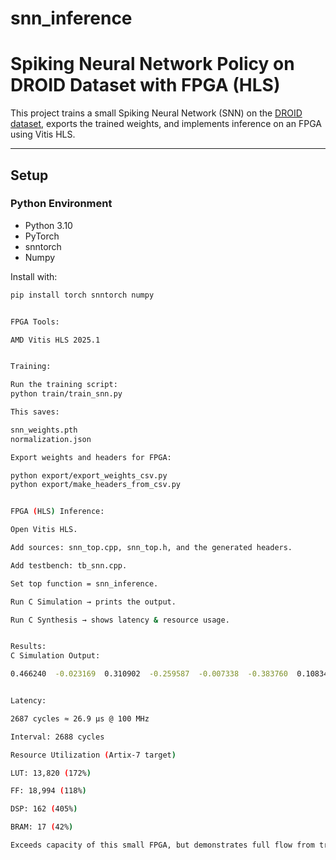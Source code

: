 # snn_inference
# Spiking Neural Network Policy on DROID Dataset with FPGA (HLS)

This project trains a small Spiking Neural Network (SNN) on the [DROID dataset](https://droid-dataset.github.io/),
exports the trained weights, and implements inference on an FPGA using Vitis HLS.

---

## Setup
### Python Environment
- Python 3.10
- PyTorch
- snntorch
- Numpy

Install with:
```bash
pip install torch snntorch numpy


FPGA Tools:

AMD Vitis HLS 2025.1


Training:

Run the training script:
python train/train_snn.py

This saves:

snn_weights.pth
normalization.json

Export weights and headers for FPGA:

python export/export_weights_csv.py
python export/make_headers_from_csv.py


FPGA (HLS) Inference:

Open Vitis HLS.

Add sources: snn_top.cpp, snn_top.h, and the generated headers.

Add testbench: tb_snn.cpp.

Set top function = snn_inference.

Run C Simulation → prints the output.

Run C Synthesis → shows latency & resource usage.


Results:
C Simulation Output:

0.466240  -0.023169  0.310902  -0.259587  -0.007338  -0.383760  0.108342


Latency:

2687 cycles ≈ 26.9 µs @ 100 MHz

Interval: 2688 cycles

Resource Utilization (Artix-7 target)

LUT: 13,820 (172%)

FF: 18,994 (118%)

DSP: 162 (405%)

BRAM: 17 (42%)

Exceeds capacity of this small FPGA, but demonstrates full flow from training → export → FPGA inference
